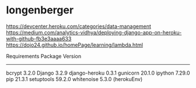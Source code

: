 # longenberger

https://devcenter.heroku.com/categories/data-management
https://medium.com/analytics-vidhya/deploying-django-app-on-heroku-with-github-fb3e3aaaa633
https://dojo24.github.io/homePage/learning/lambda.html

Requirements
Package           Version
----------------- -------
bcrypt            3.2.0
Django            3.2.9
django-heroku     0.3.1
gunicorn          20.1.0
ipython           7.29.0
pip               21.3.1
setuptools        59.2.0
whitenoise        5.3.0
(herokuEnv)